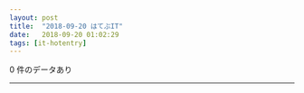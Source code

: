 ```yaml
---
layout: post
title:  "2018-09-20 はてぶIT"
date:   2018-09-20 01:02:29
tags: [it-hotentry]
---
```

0 件のデータあり

<hr>
